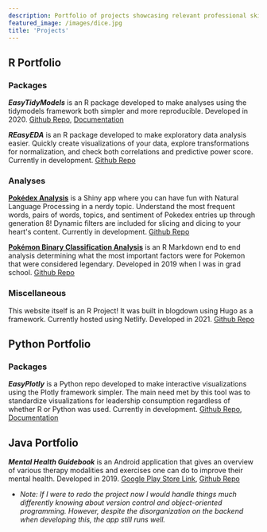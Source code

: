 ```yaml
---
description: Portfolio of projects showcasing relevant professional skills.
featured_image: /images/dice.jpg
title: 'Projects'
---
```


## R Portfolio

### Packages

__*EasyTidyModels*__ is an R package developed to make analyses using the tidymodels framework both simpler and more reproducible. Developed in 2020. [Github Repo](https://github.com/amanda-park/easytidymodels), [Documentation](https://amanda-park.github.io/easytidymodels/)

__*REasyEDA*__ is an R package developed to make exploratory data analysis easier. Quickly create visualizations of your data, explore transformations for normalization, and check both correlations and predictive power score. Currently in development. [Github Repo](https://github.com/amanda-park/reasyeda)   

### Analyses

[**Pokédex Analysis**](https://amandapark.shinyapps.io/PokedexNLPAnalysis/) is a Shiny app where you can have fun with Natural Language Processing in a nerdy topic. Understand the most frequent words, pairs of words, topics, and sentiment of Pokedex entries up through generation 8! Dynamic filters are included for slicing and dicing to your heart's content. Currently in development. [Github Repo](https://github.com/amanda-park/Pokemon-Analysis/tree/main/Shiny%20App%20-%20Pokemon%20%26%20Pokedex)

[**Pokémon Binary Classification Analysis**](https://amandapark.shinyapps.io/PokemonAnalysis/) is an R Markdown end to end analysis determining what the most important factors were for Pokemon that were considered legendary. Developed in 2019 when I was in grad school. [Github Repo](https://github.com/amanda-park/Pokemon-Analysis/tree/main/Binary%20Classification%20-%20Pokemon)

### Miscellaneous  

This website itself is an R Project! It was built in blogdown using Hugo as a framework. Currently hosted using Netlify. Developed in 2021. [Github Repo](https://github.com/amanda-park/amanda-park.netlify.app)
  
## Python Portfolio

### Packages

__*EasyPlotly*__ is a Python repo developed to make interactive visualizations using the Plotly framework simpler. The main need met by this tool was to standardize visualizations for leadership consumption regardless of whether R or Python was used. Currently in development. [Github Repo](https://github.com/amanda-park/easyplotly), [Documentation](https://easyplotly.readthedocs.io/en/latest/index.html)

## Java Portfolio

__*Mental Health Guidebook*__ is an Android application that gives an overview of various therapy modalities and exercises one can do to improve their mental health. Developed in 2019. [Google Play Store Link](https://play.google.com/store/apps/details?id=com.amanda.mentalhealthguide),  [Github Repo](https://github.com/amanda-park/mental-health-guidebook)
  * _Note: If I were to redo the project now I would handle things much differently knowing about version control and object-oriented programming. However, despite the disorganization on the backend when developing this, the app still runs well._